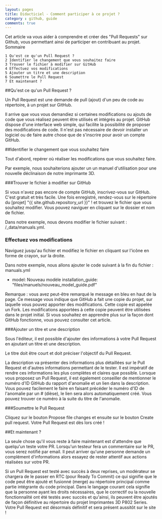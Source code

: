 ```yaml
---
layout: pages
title: Didacticiel - Comment participer à ce projet ?
category : github, guide
comments: true
---
```



Cet article va vous aider à comprendre et créer des "Pull Requests" sur Github, vous permettant ainsi de participer en contribuant au projet.
Sommaire

    1 Qu'est ce qu'un Pull Request ?
    2 Identifier le changement que vous souhaitez faire
    3 Trouver le fichier à modifier sur GitHub
    4 Effectuez vos modifications
    5 Ajouter un titre et une description
    6 Soumettre le Pull Request
    7 Et maintenant ?

##Qu'est ce qu'un Pull Request ?

Un Pull Request est une demande de pull (ajout) d'un peu de code au répertoire, à un projet sur GitHub.

Il arrive que vous vous demandiez si certaines modifications ou ajouts de code que vous réalisez peuvent être utilisés et intégrés au projet. GitHub dispose d'une interface web simple, qui facilite la possibilité de proposer des modifications de code. Il n'est pas nécessaire de devoir installer un logiciel ou de faire autre chose que de s'inscrire pour avoir un compte GitHub.


##Identifier le changement que vous souhaitez faire

Tout d'abord, repérer où réaliser les modifications que vous souhaitez faire.

Par exemple, nous souhaiterions ajouter un un manuel d'utilisation pour une nouvelle déclinaison de notre imprimante 3D.

###Trouver le fichier à modifier sur GitHub

Si vous n'avez pas encore de compte GitHub, inscrivez-vous sur GitHub. C'est gratuit et très facile. Une fois enregistré, rendez-vous sur le répertoire du [projet] "{{ site.github.repository_url }}" ! et trouvez le fichier que vous souhaitez modifier. Vous pouvez naviguer en cliquant sur le dossier et nom de fichier.

Dans notre exemple, nous devons modifier le fichier suivant : /_data/manuals.yml.

### Effectuez vos modifications

Naviguez jusqu'au fichier et modifiez le fichier en cliquant sur l'icône en forme de crayon, sur la droite.

Dans notre exemple, nous allons ajouter le code suivant à la fin du fichier : manuals.yml

- model: Nouveau modèle
  installation_guide: "files/manuels/nouveau_model_guide.pdf"


Remarque : vous avez peut-être remarqué le message en bleu en haut de la page. Ce message vous indique que GitHub a fait une copie du projet, sur laquelle vous pouvez apporter des modifications. Cette copie est appelée un Fork. Les modifications apportées à cette copie peuvent être utilisées dans le projet initial. Si vous souhaitez en apprendre plus sur la façon dont GitHub fonctionne, vous pouvez consulter cet article.


###Ajouter un titre et une description

Sous l'éditeur, il est possible d'ajouter des informations à votre Pull Request en ajoutant un titre et une description.

Le titre doit être court et doit préciser l'objectif du Pull Request.

La description va présenter des informations plus détaillées sur le Pull Request et d'autres informations permettant de le tester. Il est impératif de rendre ces informations les plus complètes et claires que possible. Lorsque vous proposez un Pull Request, il est également conseiller de mentionner le numéro d'ID GitHub du rapport d'anomalie et un lien dans la description. Vous pouvez facilement le faire en faisant précéder le numéro d'ID de l'anomalie par un # (dièse), le lien sera alors automatiquement créé. Vous pouvez trouver ce numéro à la suite du titre de l'anomalie.

###Soumettre le Pull Request

Cliquez sur le bouton Propose file changes et ensuite sur le bouton Create pull request. Votre Pull Request est dès lors créé !


##Et maintenant ?

La seule chose qu'il vous reste à faire maintenant est d'attendre que quelqu'un teste votre PR. Lorsqu'un testeur fera un commentaire sur le PR, vous serez notifié par email. Il peut arriver qu'une personne demande un complément d'informations alors essayez de rester attentif aux actions réalisées sur votre PR.

Si un Pull Request est testé avec succès à deux reprises, un modérateur se chargera de le passer en RTC (pour Ready To Commit) ce qui signifie que le code peut être ajouté et fusionné (merge) au répertoire principal comme partie intégrante du code principal. Dans le langage courant cela signifie que la personne ayant les droits nécessaires, que le correctif ou la nouvelle fonctionnalité ont été testés avec succès et qu'ainsi, ils peuvent être ajoutés de façon définitive au répertoire du projet Imprimantes 3D P802 Series. Votre Pull Request est désormais définitif et sera présent aussitôt sur le site !
